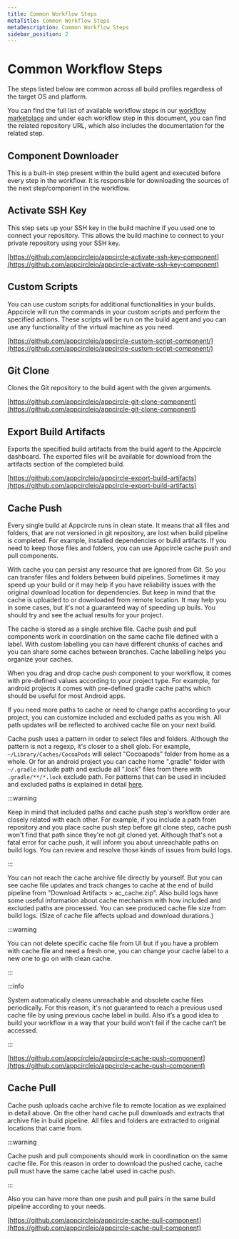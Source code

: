 ```yaml
---
title: Common Workflow Steps
metaTitle: Common Workflow Steps
metaDescription: Common Workflow Steps
sidebar_position: 2
---
```

# Common Workflow Steps

The steps listed below are common across all build profiles regardless of the target OS and platform.

You can find the full list of available workflow steps in our [workflow marketplace](https://github.com/appcircleio/appcircle-workflow-components) and under each workflow step in this document, you can find the related repository URL, which also includes the documentation for the related step.

## Component Downloader

This is a built-in step present within the build agent and executed before every step in the workflow. It is responsible for downloading the sources of the next step/component in the workflow.

## Activate SSH Key

This step sets up your SSH key in the build machine if you used one to connect your repository. This allows the build machine to connect to your private repository using your SSH key.

[https://github.com/appcircleio/appcircle-activate-ssh-key-component](https://github.com/appcircleio/appcircle-activate-ssh-key-component)

## Custom Scripts

You can use custom scripts for additional functionalities in your builds. Appcircle will run the commands in your custom scripts and perform the specified actions. These scripts will be run on the build agent and you can use any functionality of the virtual machine as you need.

[https://github.com/appcircleio/appcircle-custom-script-component/](https://github.com/appcircleio/appcircle-custom-script-component/)

## Git Clone

Clones the Git repository to the build agent with the given arguments.

[https://github.com/appcircleio/appcircle-git-clone-component](https://github.com/appcircleio/appcircle-git-clone-component)

## Export Build Artifacts

Exports the specified build artifacts from the build agent to the Appcircle dashboard. The exported files will be available for download from the artifacts section of the completed build.

[https://github.com/appcircleio/appcircle-export-build-artifacts](https://github.com/appcircleio/appcircle-export-build-artifacts)

## Cache Push

Every single build at Appcircle runs in clean state. It means that all files and folders, that are not versioned in git repository, are lost when build pipeline is completed. For example, installed dependencies or build artifacts. If you need to keep those files and folders, you can use Appcircle cache push and pull components.

With cache you can persist any resource that are ignored from Git. So you can transfer files and folders between build pipelines. Sometimes it may speed up your build or it may help if you have reliability issues with the original download location for dependencies. But keep in mind that the cache is uploaded to or downloaded from remote location. It may help you in some cases, but it's not a guaranteed way of speeding up buils. You should try and see the actual results for your project.

The cache is stored as a single archive file. Cache push and pull components work in coordination on the same cache file defined with a label. With custom labelling you can have different chunks of caches and you can share some caches between branches. Cache labelling helps you organize your caches.

When you drag and drop cache push component to your workflow, it comes with pre-defined values according to your project type. For example, for android projects it comes with pre-defined gradle cache paths which should be useful for most Android apps.

If you need more paths to cache or need to change paths according to your project, you can customize included and excluded paths as you wish. All path updates will be reflected to archived cache file on your next build.

Cache push uses a pattern in order to select files and folders. Although the pattern is not a regexp, it's closer to a shell glob. For example, `~/Library/Caches/CocoaPods` will select "Cocoapods" folder from home as a whole. Or for an android project you can cache home ".gradle" folder with `~/.gradle` include path and exclude all ".lock" files from there with `.gradle/**/*.lock` exclude path. For patterns that can be used in included and excluded paths is explained in detail [here](https://github.com/appcircleio/appcircle-cache-push-component#included--excluded-paths).

:::warning

Keep in mind that included paths and cache push step's workflow order are closely related with each other. For example, if you include a path from repository and you place cache push step before git clone step, cache push won't find that path since they're not git cloned yet. Although that's not a fatal error for cache push, it will inform you about unreachable paths on build logs. You can review and resolve those kinds of issues from build logs.

:::

You can not reach the cache archive file directly by yourself. But you can see cache file updates and track changes to cache at the end of build pipeline from "Download Artifacts > ac_cache.zip". Also build logs have some useful information about cache mechanism with how included and excluded paths are processed. You can see produced cache file size from build logs. (Size of cache file affects upload and download durations.)

:::warning

You can not delete specific cache file from UI but if you have a problem with cache file and need a fresh one, you can change your cache label to a new one to go on with clean cache.

:::

:::info

System automatically cleans unreachable and obsolete cache files periodically. For this reason, it's not guaranteed to reach a previous used cache file by using previous cache label in build. Also it’s a good idea to build your workflow in a way that your build won’t fail if the cache can’t be accessed.

:::

[https://github.com/appcircleio/appcircle-cache-push-component](https://github.com/appcircleio/appcircle-cache-push-component)

## Cache Pull

Cache push uploads cache archive file to remote location as we explained in detail above. On the other hand cache pull downloads and extracts that archive file in build pipeline. All files and folders are extracted to original locations that came from.

:::warning

Cache push and pull components should work in coordination on the same cache file. For this reason in order to download the pushed cache, cache pull must have the same cache label used in cache push.

:::

Also you can have more than one push and pull pairs in the same build pipeline according to your needs.

[https://github.com/appcircleio/appcircle-cache-pull-component](https://github.com/appcircleio/appcircle-cache-pull-component)

